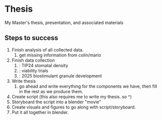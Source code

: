# Thesis
 My Master's thesis, presentation, and associated materials


## Steps to success
1. Finish analysis of all collected data.
   1. get missing information from colin/mario
2. Finish data collection
   1. : TIP24 stomatal density
   2. : viability trials
   3. : 2025 biostimulant granule development
3. Write thesis
   1. go ahead and write everything for the components we have, then fill in the rest as we produce them.
4. Create script (this also requires me to write my thesis. so ^)
5. Storyboard the script into a blender "movie"
6. Create visuals and figures to go along with script/storyboard.
7. Put it all together in blender.